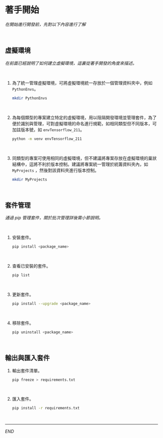 # 著手開始

_在開始進行開發前，先對以下內容進行了解_

<br>

## 虛擬環境

_在前面已經說明了如何建立虛擬環境，這裏從著手開發的角度來描述。_

<br>

1. 為了統一管理虛擬環境，可將虛擬環境統一存放於一個管理資料夾中，例如 `PythonEnvs`。

    ```bash
    mkdir PythonEnvs
    ```

<br>

2. 為每個類型的專案建立特定的虛擬環境，用以阻隔開發環境並管理套件，為了便於識別與管理，可對虛擬環境的命名進行規範，如相同類型但不同版本，可加註版本號，如 `envTensorflow_211`。

    ```bash
    python -m venv envTensorflow_211
    ```

<br>

3. 同類型的專案可使用相同的虛擬環境，但不建議將專案存放在虛擬環境的巢狀結構中，這將不利於版本控制。建議將專案統一管理於統籌資料夾內，如 `MyProjects` ，然後對該資料夾進行版本控制。

    ```bash
    mkdir MyProjects
    ```

<br>

## 套件管理

_通過 pip 管理套件，關於批次管理詳後需小節說明。_

<br>

1. 安裝套件。

    ```bash
    pip install <package_name>
    ```

<br>

2. 查看已安裝的套件。
    
    ```bash
    pip list
    ```

<br>

3. 更新套件。

    ```bash
    pip install --upgrade <package_name>
    ```

<br>

4. 移除套件。

    ```bash
    pip uninstall <package_name>
    ```

<br>

## 輸出與匯入套件

1. 輸出套件清單。

    ```bash
    pip freeze > requirements.txt
    ```

<br>

2. 匯入套件。

    ```bash
    pip install -r requirements.txt
    ```

<br>

---

_END_